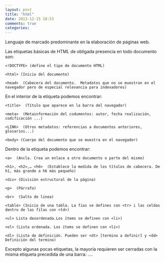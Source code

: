 ```yaml
---
layout: post
title: "html"
date: 2013-12-15 18:53
comments: true
categories: 
---
```

Lenguaje de marcado predominante en la elaboración de páginas web. 

Las etiquetas básicas de HTML de obligada presencia en todo documento son: 

	<!DOCTYPE> (define el tipo de documento HTML) 

	<html> (Inicio del documento) 

	<head>  (Cabecera del documento.  Metadatos que no se muestran en el navegador pero de especial relevancia para indexadores) 

En el interior de la etiqueta <head> podemos encontrar: 

	<title>  (Título que aparece en la barra del navegador) 

	<meta>  (Metainformación del codumentos: autor, fecha realización, codificación ...) 

	<LINK>  (Otros metadatos: referencias a documentos anteriores, glosarios...) 

	<body> (Cuerpo del documento que se muestra en el navegador) 

Dentro de la etiqueta <body> podemos encontrar: 

	<a>  (Ancla. Crea un enlace a otro documento o parte del mismo) 

	<h1>, <h2>,… <h6>  (Establece la medida de los títulos de cabecera. De h1, más grande a h6 más pequeño) 

	<div> (División estructural de la página) 

	<p>  (Párrafo) 

	<br>  (Salto de linea) 

	<table> (Inicio de una tabla. La fias se defines con <tr> i las celdas dentro de las filas con <td>) 

	<ul> Lista desordenada.Los ítems se definen con <li>) 

	<ol> (Lista ordenada. Los ítems se definen con <li>) 

	<dl> (Lista de definición. Pueden ser <dt> [termino a definir] y <dd> Definición del termino) 

Excepto algunas pocas etiquetas, la mayoría requieren ser cerradas con la misma etiqueta precedida de una barra: <html>....</html> 

